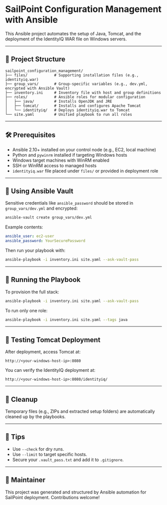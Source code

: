 # SailPoint Configuration Management with Ansible

This Ansible project automates the setup of Java, Tomcat, and the deployment of the IdentityIQ WAR file on Windows servers.

---

## 📁 Project Structure

```
sailpoint_configuration_management/
├── files/            # Supporting installation files (e.g., identityiq.war)
├── group_vars/       # Group-specific variables (e.g., dev.yml, encrypted with Ansible Vault)
├── inventory.ini     # Inventory file with host and group definitions
├── roles/            # Ansible roles for modular configuration
│   ├── java/         # Installs OpenJDK and JRE
│   ├── tomcat/       # Installs and configures Apache Tomcat
│   └── identityiq/   # Deploys identityiq.war to Tomcat
└── site.yaml         # Unified playbook to run all roles
```

---

## 🛠️ Prerequisites

- Ansible 2.10+ installed on your control node (e.g., EC2, local machine)
- Python and `pywinrm` installed if targeting Windows hosts
- Windows target machines with WinRM enabled
- SSH or WinRM access to managed hosts
- `identityiq.war` file placed under `files/` or provided in deployment role

---

## 🔐 Using Ansible Vault

Sensitive credentials like `ansible_password` should be stored in `group_vars/dev.yml` and encrypted:

```bash
ansible-vault create group_vars/dev.yml
```

Example contents:

```yaml
ansible_user: ec2-user
ansible_password: YourSecurePassword
```

Then run your playbook with:

```bash
ansible-playbook -i inventory.ini site.yaml --ask-vault-pass
```

---

## 🚀 Running the Playbook

To provision the full stack:

```bash
ansible-playbook -i inventory.ini site.yaml --ask-vault-pass
```

To run only one role:

```bash
ansible-playbook -i inventory.ini site.yaml --tags java
```

---

## 🧪 Testing Tomcat Deployment

After deployment, access Tomcat at:

```
http://<your-windows-host-ip>:8080
```

You can verify the IdentityIQ deployment at:

```
http://<your-windows-host-ip>:8080/identityiq/
```

---

## 🧼 Cleanup

Temporary files (e.g., ZIPs and extracted setup folders) are automatically cleaned up by the playbooks.

---

## 🧠 Tips

- Use `--check` for dry runs.
- Use `--limit` to target specific hosts.
- Secure your `.vault_pass.txt` and add it to `.gitignore`.

---

## 🔗 Maintainer

This project was generated and structured by Ansible automation for SailPoint deployment. Contributions welcome!
